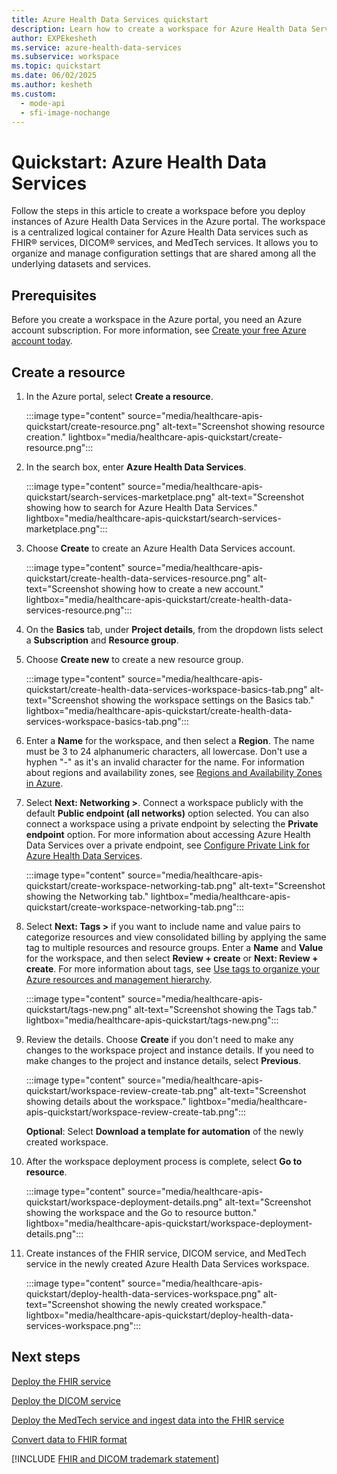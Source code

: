 ```yaml
---
title: Azure Health Data Services quickstart
description: Learn how to create a workspace for Azure Health Data Services by using the Azure portal. The workspace is a centralized logical container for instances of the FHIR service, DICOM service, and MedTech service.
author: EXPEkesheth
ms.service: azure-health-data-services
ms.subservice: workspace
ms.topic: quickstart
ms.date: 06/02/2025
ms.author: kesheth
ms.custom:
  - mode-api
  - sfi-image-nochange
---
```


# Quickstart: Azure Health Data Services

Follow the steps in this article to create a workspace before you deploy instances of Azure Health Data Services in the Azure portal. The workspace is a centralized logical container for Azure Health Data services such as FHIR&reg; services, DICOM&reg; services, and MedTech services. It allows you to organize and manage configuration settings that are shared among all the underlying datasets and services.

## Prerequisites

Before you create a workspace in the Azure portal, you need an Azure account subscription. For more information, see [Create your free Azure account today](https://azure.microsoft.com/free/search/?OCID=AID2100131_SEM_c4b0772dc7df1f075552174a854fd4bc:G:s&ef_id=c4b0772dc7df1f075552174a854fd4bc:G:s&msclkid=c4b0772dc7df1f075552174a854fd4bc).

## Create a resource

1. In the Azure portal, select **Create a resource**.

   :::image type="content" source="media/healthcare-apis-quickstart/create-resource.png" alt-text="Screenshot showing resource creation." lightbox="media/healthcare-apis-quickstart/create-resource.png":::

1. In the search box, enter **Azure Health Data Services**.

   :::image type="content" source="media/healthcare-apis-quickstart/search-services-marketplace.png" alt-text="Screenshot showing how to search for Azure Health Data Services." lightbox="media/healthcare-apis-quickstart/search-services-marketplace.png":::

1. Choose **Create** to create an Azure Health Data Services account.

   :::image type="content" source="media/healthcare-apis-quickstart/create-health-data-services-resource.png" alt-text="Screenshot showing how to create a new account." lightbox="media/healthcare-apis-quickstart/create-health-data-services-resource.png":::

1. On the **Basics** tab, under **Project details**, from the dropdown lists select a **Subscription** and **Resource group**.  

1. Choose **Create new** to create a new resource group.

   :::image type="content" source="media/healthcare-apis-quickstart/create-health-data-services-workspace-basics-tab.png" alt-text="Screenshot showing the workspace settings on the Basics tab." lightbox="media/healthcare-apis-quickstart/create-health-data-services-workspace-basics-tab.png":::
   
1. Enter a **Name** for the workspace, and then select a **Region**. The name must be 3 to 24 alphanumeric characters, all lowercase. Don't use a hyphen "-" as it's an invalid character for the name. For information about regions and availability zones, see [Regions and Availability Zones in Azure](../reliability/availability-zones-overview.md).

1. Select **Next: Networking >**. Connect a workspace publicly with the default **Public endpoint (all networks)** option selected. You can also connect a workspace using a private endpoint by selecting the **Private endpoint** option. For more information about accessing Azure Health Data Services over a private endpoint, see [Configure Private Link for Azure Health Data Services](healthcare-apis-configure-private-link.md).

   :::image type="content" source="media/healthcare-apis-quickstart/create-workspace-networking-tab.png" alt-text="Screenshot showing the Networking tab." lightbox="media/healthcare-apis-quickstart/create-workspace-networking-tab.png":::
  
1. Select **Next: Tags >** if you want to include name and value pairs to categorize resources and view consolidated billing by applying the same tag to multiple resources and resource groups. Enter a **Name** and **Value** for the workspace, and then select **Review + create** or **Next: Review + create**. For more information about tags, see [Use tags to organize your Azure resources and management hierarchy](.././azure-resource-manager/management/tag-resources.md).

   :::image type="content" source="media/healthcare-apis-quickstart/tags-new.png" alt-text="Screenshot showing the Tags tab." lightbox="media/healthcare-apis-quickstart/tags-new.png":::

1. Review the details. Choose **Create** if you don't need to make any changes to the workspace project and instance details. If you need to make changes to the project and instance details, select **Previous**.

   :::image type="content" source="media/healthcare-apis-quickstart/workspace-review-create-tab.png" alt-text="Screenshot showing details about the workspace." lightbox="media/healthcare-apis-quickstart/workspace-review-create-tab.png":::

      **Optional**: Select **Download a template for automation** of the newly created workspace.

1. After the workspace deployment process is complete, select **Go to resource**.

   :::image type="content" source="media/healthcare-apis-quickstart/workspace-deployment-details.png" alt-text="Screenshot showing the workspace and the Go to resource button." lightbox="media/healthcare-apis-quickstart/workspace-deployment-details.png":::

1. Create instances of the FHIR service, DICOM service, and MedTech service in the newly created Azure Health Data Services workspace.

   :::image type="content" source="media/healthcare-apis-quickstart/deploy-health-data-services-workspace.png" alt-text="Screenshot showing the newly created workspace." lightbox="media/healthcare-apis-quickstart/deploy-health-data-services-workspace.png":::

## Next steps

[Deploy the FHIR service](./../healthcare-apis/fhir/fhir-portal-quickstart.md)

[Deploy the DICOM service](./../healthcare-apis/dicom/deploy-dicom-services-in-azure.md)

[Deploy the MedTech service and ingest data into the FHIR service](./../healthcare-apis/iot/deploy-iot-connector-in-azure.md)

[Convert data to FHIR format](./../healthcare-apis/fhir/convert-data-overview.md)

[!INCLUDE [FHIR and DICOM trademark statement](./includes/healthcare-apis-fhir-dicom-trademark.md)]
